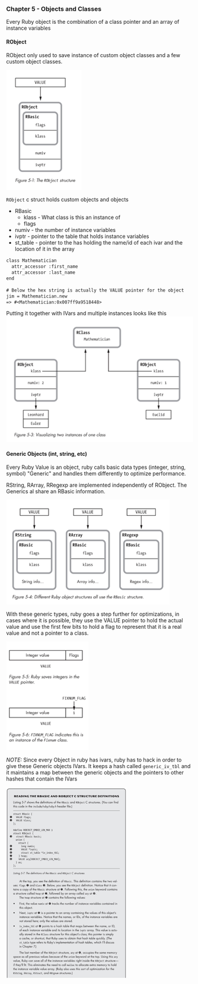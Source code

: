 ### Chapter 5 - Objects and Classes
 
Every Ruby object is the combination of a class pointer and an array of instance variables

#### RObject

RObject only used to save instance of custom object classes and a few custom object classes.  

![RObject C Structure](img/05_RObject_structure.png) 
 
`RObject` c struct holds custom objects and objects
- RBasic
  - klass - What class is this an instance of
  - flags
- numiv - the number of instance variables
- ivptr - pointer to the table that holds instance variables
- st_table - pointer to the has holding the name/id of each ivar and the location of it in the array 
 
```
class Mathematician
  attr_accessor :first_name
  attr_accessor :last_name
end  

# Below the hex string is actually the VALUE pointer for the object 
jim = Mathematician.new
=> #<Mathematician:0x007ff9a9518448>
```

Putting it together with IVars and multiple instances looks like this
![RObject C Multiple Instances](img/05_RObject_multiple_instances.png)

#### Generic Objects (int, string, etc)

Every Ruby Value is an object, ruby calls basic data types (integer, string, symbol) "Generic" and handles them differently to optimize performance.

RString, RArray, RRegexp are implemented independently of RObject.  The Generics al share an RBasic information.

![Generic Types with RBasic](img/05_RBasic_and_Generic_types.png)

With these generic types, ruby goes a step further for optimizations, in cases where it is possible, they use the VALUE pointer to hold the actual value and use the first few bits to hold a flag to represent that it is a real value and not a pointer to a class.

![Generic Optimizations](img/05_RBasic_optimizations.png)

*NOTE:* Since every Object in ruby has ivars, ruby has to hack in order to give these Generic objects IVars.  It keeps a hash called `generic_iv_tbl` and it maintains a map between the generic objects and the pointers to other hashes that contain the IVars

![RBasic and RObject C](img/05_RBasic_RObject_C_Code.png)


